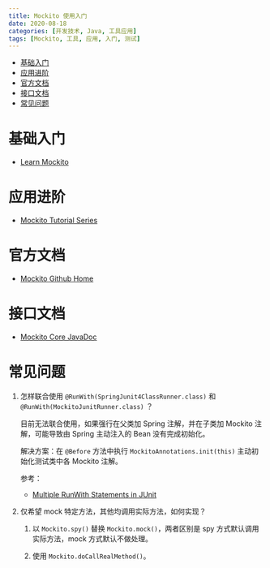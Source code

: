 ```yaml
---
title: Mockito 使用入门
date: 2020-08-18
categories: [开发技术, Java, 工具应用]
tags: [Mockito, 工具, 应用, 入门, 测试]
---
```

- [基础入门](#基础入门)
- [应用进阶](#应用进阶)
- [官方文档](#官方文档)
- [接口文档](#接口文档)
- [常见问题](#常见问题)

# 基础入门
* [Learn Mockito](https://www.tutorialspoint.com/mockito/index.htm)

# 应用进阶
* [Mockito Tutorial Series](https://www.baeldung.com/mockito-series)

# 官方文档
* [Mockito Github Home](https://github.com/mockito/mockito/wiki)

# 接口文档
* [Mockito Core JavaDoc](https://javadoc.io/static/org.mockito/mockito-core/3.5.0/org/mockito/Mockito.html)

# 常见问题
1. 怎样联合使用 `@RunWith(SpringJunit4ClassRunner.class)` 和 `@RunWith(MockitoJunitRunner.class)` ？
   
   目前无法联合使用，如果强行在父类加 Spring 注解，并在子类加 Mockito 注解，可能导致由 Spring 主动注入的 Bean 没有完成初始化。

   解决方案：在 `@Before` 方法中执行 `MockitoAnnotations.init(this)` 主动初始化测试类中各 Mockito 注解。

   参考：
   * [Multiple RunWith Statements in JUnit](https://stackoverflow.com/questions/24431427/multiple-runwith-statements-in-junit)

2. 仅希望 mock 特定方法，其他均调用实际方法，如何实现？
   
   1. 以 `Mockito.spy()` 替换 `Mockito.mock()`，两者区别是 spy 方式默认调用实际方法，mock 方式默认不做处理。

   2. 使用 `Mockito.doCallRealMethod()`。